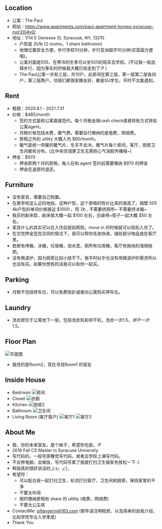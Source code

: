 ## **Location**
* 公寓：The Paul
* 网站：https://www.apartments.com/paul-apartment-homes-syracuse-ny/r20j4y0/
* 地址：1114 E Genesee St, Syracuse, NY, 13210
  * 户型是 2b1b (2 rooms，1 share bathroom)
  * 地理位置安全方便，步行学校10分钟，步行亚洲超市10分钟(买菜超方便哦)。
  * 公寓对面是505，在寒冷的冬季可以坐505的班车去学校。(不过我一般选择步行，因为等车的时候我大概已经走到了:P )
  * The Paul公寓一共有三层，共10户，此房间在第三层。第一层第二层各四户，第三层两户。邻居们都很安静友好，都是SU学生。平时不太能遇到。


## **Rent**
* 租期：2020.8.1 - 2021.7.31
* 价格：$485/month
  * 签约方式是和公寓直接签约，每个月租金用cash check或者转账方式转给公寓agent。
  * 月租价格包括水费，暖气费。需要自行缴纳的是电费，网络费。
  * 房租之外的 utility 大概人均 $60/month。
  * 暖气是统一供暖的暖气片，冬天不会冷。暖气片每个房间，客厅，厨房卫生间都有分布。(比中央空调更卫生无需担心气溶胶传播哦~)
* 押金：$970
  * 押金即两个月的房租，每人在和 agent 签约前需要缴纳 $970 的押金
  * 押金在退房时退还。


## **Furniture**
* 没有家具，需要自己购置。
* 在离学校这么近的地段，这种户型，这个房租的性价比真的很高了。隔壁 505 4b户型的单间价格接近 $1000 。而 2b , 不需要挤厕所~ 不需要挤冰箱~
* 我买的新床垫，新床架大概一起 $100 左右，旧桌椅+柜子一起大概 $50 左右。
* 家具什么的其实可以在入住前提前网购，move in 的时候就可以轻松入住了。
* 在交完押金签完合同的情况下，我可以帮你先收快递，储存部分物品放在客厅里。
* 厨房有烤箱，冰箱，垃圾桶，烧水壶，厕所有垃圾桶，客厅有拖地的海绵拖把。
* 没有微波炉，因为厨房比较小放不下。我平时似乎也没有用微波炉的需求所以也没有买。如果你想有的话我可以和你一起买。


## **Parking**
* 月租不包括停车位，可以免费街趴或者向公寓购买停车位。


## **Laundry**
* 洗衣房位于公寓地下一层，包括洗衣机和烘干机，洗衣一次$1.5，烘干一次$1.5。


## **Floor Plan**
![平面图](https://user-images.githubusercontent.com/38336855/76914153-b2f16d00-688f-11ea-86db-c719885768a2.jpg)
* 我住的是Room2，现在寻找Room1 的室友

## **Inside House**
* Bedroom
![房间](https://user-images.githubusercontent.com/38336855/76910179-b2eb7000-6883-11ea-90de-dd300bb11fcd.jpg)
* Closet
![衣橱](https://user-images.githubusercontent.com/38336855/76907742-6309aa80-687d-11ea-9105-a99645082196.jpg)
* Kitchen
![厨房2](https://user-images.githubusercontent.com/38336855/76910292-02ca3700-6884-11ea-8b4a-f433528a18a9.jpg)
* Bathroom
![卫生间](https://user-images.githubusercontent.com/38336855/76910159-a23afa00-6883-11ea-9b7c-db1daca41e20.jpg)
* Living Room (客厅窗户)
![客厅1](https://user-images.githubusercontent.com/38336855/76910212-cbf42100-6883-11ea-98cd-4af3131b0123.jpg)
![客厅2](https://user-images.githubusercontent.com/38336855/76910215-ce567b00-6883-11ea-91a2-8191ab01015e.jpg)


## **About Me**
* 我，你的未来室友，是个妹子，希望你也是。:P
* 2019 Fall CS Master in Syracuse University
* 写代码的。一般宅家睡觉写代码，或者去学校上课写代码。
* 不会修电脑，会做饭，写代码写累了我就打扫卫生做家务放松一下 :)
* 啊我真的很好说话的_(:з」∠)_
* 希望你：
  * 可以配合我一起打扫卫生，轮流打扫客厅，卫生间和厨房，保持家里的干净
  * 不要太吵闹
  * 按时缴纳房租和 share 的 utility (电费，网络费)
  * 不要太公主病
* ContactMe: qifangerin@163.com (邮件请注明租房，以及简单的自我介绍，比如学院专业入学季度)
* Thank You
